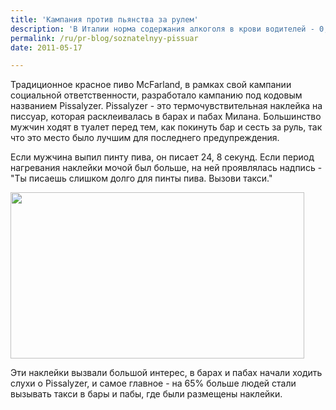 ```yaml
---
title: 'Кампания против пьянства за рулем'
description: 'В Италии норма содержания алкоголя в крови водителей - 0,5 милиграмм, это примерно одна пинта пива. Но тем не менее, многие садятся за руль, даже выпив больше. Проблема в том, чтобы вовремя сообщить человеку о том, что он выпил слишком много и не следует садиться за руль.'
permalink: /ru/pr-blog/soznatelnyy-pissuar
date: 2011-05-17

---
```


Традиционное красное пиво McFarland, в рамках свой кампании социальной ответственности, разработало кампанию под кодовым названием Pissalyzer. Pissalyzer - это термочувствительная наклейка на писсуар, которая расклеивалась в барах и пабах Милана. Большинство мужчин ходят в туалет перед тем, как покинуть бар и сесть за руль, так что это место было лучшим для последнего предупреждения.

Если мужчина выпил пинту пива, он писает 24, 8 секунд. Если период нагревания наклейки мочой был больше, на ней проявлялась надпись - "Ты писаешь слишком долго для пинты пива. Вызови такси."

<img src="{{ site.assets }}/upload/pissalyzer.jpg" alt="" class="post__img" width="470" height="266">

Эти наклейки вызвали большой интерес, в барах и пабах начали ходить слухи о Pissalyzer, и самое главное - на 65% больше людей стали вызывать такси в бары и пабы, где были размещены наклейки.

<object width="640" height="390"><param name="movie" value="http://www.youtube.com/v/5QgCNyZrRI8?fs=1&amp;hl=ru_RU&amp;rel=0"><param name="allowFullScreen" value="true"><param name="allowscriptaccess" value="always"><embed src="http://www.youtube.com/v/5QgCNyZrRI8?fs=1&amp;hl=ru_RU&amp;rel=0" type="application/x-shockwave-flash" width="640" height="390" allowscriptaccess="always" allowfullscreen="true"></embed></object>

